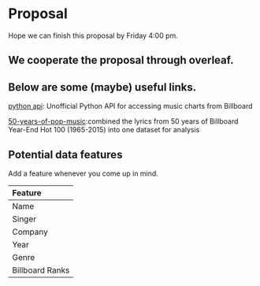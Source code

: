 # Proposal

Hope we can finish this proposal by Friday 4:00 pm.

## We cooperate the proposal through overleaf.

## Below are some (maybe) useful links.

[python api](https://github.com/guoguo12/billboard-charts): Unofficial Python API for accessing music charts from Billboard

[50-years-of-pop-music](http://kaylinwalker.com/50-years-of-pop-music/):combined the lyrics from 50 years of Billboard Year-End Hot 100 (1965-2015) into one dataset for analysis

## Potential data features
Add a feature whenever you come up in mind.

|Feature|
|:--|
|Name|
|Singer|
|Company|
|Year|
|Genre|
|Billboard Ranks|

